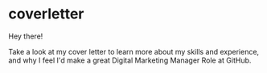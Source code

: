 # coverletter
Hey there!

Take a look at my cover letter to learn more about my skills and experience, and why I feel I'd make a great Digital Marketing Manager Role at GitHub.
